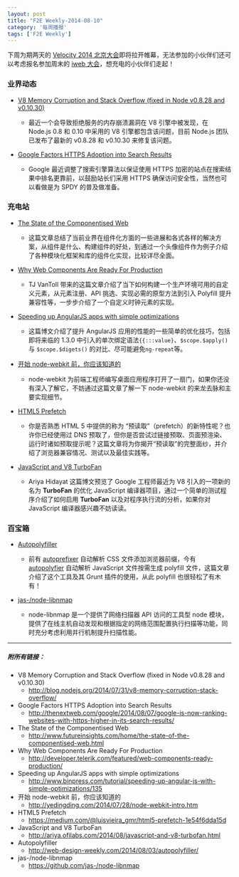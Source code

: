 ```yaml
---
layout: post
title: "F2E Weekly-2014-08-10"
category: '每周播报' 
tags: ['F2E Weekly']
---
```


下周为期两天的 [Velocity 2014 北京大会](http://velocity.oreilly.com.cn/2014/index.php)即将拉开帷幕，无法参加的小伙伴们还可以考虑报名参加周末的 [iweb 大会](http://2014.html5dw.com/about)，想充电的小伙伴们走起！

<!--more-->

### 业界动态

- [V8 Memory Corruption and Stack Overflow (fixed in Node v0.8.28 and v0.10.30)](http://blog.nodejs.org/2014/07/31/v8-memory-corruption-stack-overflow/)
	- 最近一个会导致拒绝服务的内存崩溃漏洞在 V8 引擎中被发现，在 Node.js 0.8 和 0.10 中采用的 V8 引擎都包含该问题，目前 Node.js 团队已发布了最新的 v0.8.28 和 v0.10.30 来修复该问题。
	
- [Google Factors HTTPS Adoption into Search Results](http://thenextweb.com/google/2014/08/07/google-is-now-ranking-websites-with-https-higher-in-its-search-results/)
	- Google 最近调整了搜索引擎算法以保证使用 HTTPS 加密的站点在搜索结果中排名更靠前，以鼓励站长们采用 HTTPS 确保访问安全性，当然也可以看做是为 SPDY 的普及做准备。


### 充电站

- [The State of the Componentised Web](http://www.futureinsights.com/home/the-state-of-the-componentised-web.html)
	- 这篇文章总结了当前业界在组件化方面的一些进展和各式各样的解决方案，从组件是什么、构建组件的好处，到通过一个头像组件作为例子介绍了各种模块化框架和库的组件化实现，比较详尽全面。
	
- [Why Web Components Are Ready For Production](http://developer.telerik.com/featured/web-components-ready-production/)
	- TJ VanToll 带来的这篇文章介绍了当下如何构建一个生产环境可用的自定义元素，从元素注册、API 挑选、实现必需的原型方法到引入 Polyfill 提升兼容性等，一步步介绍了一个自定义时钟元素的实现。

- [Speeding up AngularJS apps with simple optimizations](http://www.binpress.com/tutorial/speeding-up-angular-js-with-simple-optimizations/135)
	- 这篇博文介绍了提升 AngularJS 应用的性能的一些简单的优化技巧，包括即将来临的 1.3.0 中引入的单次绑定语法`{{:::value}`、`$scope.$apply()` 与 `$scope.$digets()` 的对比、尽可能避免`ng-repeat`等。
	
- [开始 node-webkit 前，你应该知道的](http://yedingding.com/2014/07/28/node-webkit-intro.html)
	- node-webkit 为前端工程师编写桌面应用程序打开了一扇门，如果你还没有深入了解它，不妨通过这篇文章了解一下 node-webkit 的来龙去脉和主要实现细节。
	
- [HTML5 Prefetch](https://medium.com/@luisvieira_gmr/html5-prefetch-1e54f6dda15d)
	- 你是否熟悉 HTML 5 中提供的称为 “预读取”（prefetch）的新特性呢？也许你已经使用过 DNS 预取了，但你是否尝试过链接预取、页面预渲染、运行时诸如预取提示呢？这篇文章将为你揭开“预读取”的完整面纱，并介绍了浏览器兼容情况、测试以及最佳实践等。

- [JavaScript and V8 TurboFan](http://ariya.ofilabs.com/2014/08/javascript-and-v8-turbofan.html)
	- Ariya Hidayat 这篇博文预览了 Google 工程师最近为 V8 引入的一项新的名为 **TurboFan** 的优化 JavaScript 编译器项目，通过一个简单的测试程序介绍了如何启用 **TurboFan** 以及对程序执行流的分析，如果你对 JavaScript 编译器感兴趣不妨读读。
	

### 百宝箱

- [Autopolyfiller](http://web-design-weekly.com/2014/08/03/autopolyfi/ller)
	- 前有 [autoprefixer](http://t.cn/zQWejTn ) 自动解析 CSS 文件添加浏览器前缀，今有 [autopolyfier](http://t.cn/RPAJnS8 ) 自动解析 JavaScript 文件按需生成 polyfill 文件，这篇文章介绍了这个工具及其 Grunt 插件的使用，从此 polyfill 也很轻松了有木有！
	
- [jas-/node-libnmap](https://github.com/jas-/node-libnmap)
	- node-libnmap 是一个提供了网络扫描器 API 访问的工具型 node 模块，提供了在线主机自动发现和根据指定的网络范围配置执行扫描等功能，同时充分考虑利用并行机制提升扫描性能。	

---

##### 附所有链接：

- V8 Memory Corruption and Stack Overflow (fixed in Node v0.8.28 and v0.10.30)
	- http://blog.nodejs.org/2014/07/31/v8-memory-corruption-stack-overflow/
- Google Factors HTTPS Adoption into Search Results
	- http://thenextweb.com/google/2014/08/07/google-is-now-ranking-websites-with-https-higher-in-its-search-results/
- The State of the Componentised Web
	- http://www.futureinsights.com/home/the-state-of-the-componentised-web.html
- Why Web Components Are Ready For Production
	- http://developer.telerik.com/featured/web-components-ready-production/
- Speeding up AngularJS apps with simple optimizations
	- http://www.binpress.com/tutorial/speeding-up-angular-js-with-simple-optimizations/135
- 开始 node-webkit 前，你应该知道的
	- http://yedingding.com/2014/07/28/node-webkit-intro.htm
- HTML5 Prefetch
	- https://medium.com/@luisvieira_gmr/html5-prefetch-1e54f6dda15d
- JavaScript and V8 TurboFan
	- http://ariya.ofilabs.com/2014/08/javascript-and-v8-turbofan.html
- Autopolyfiller
	- http://web-design-weekly.com/2014/08/03/autopolyfiller/
- jas-/node-libnmap
	- https://github.com/jas-/node-libnmap